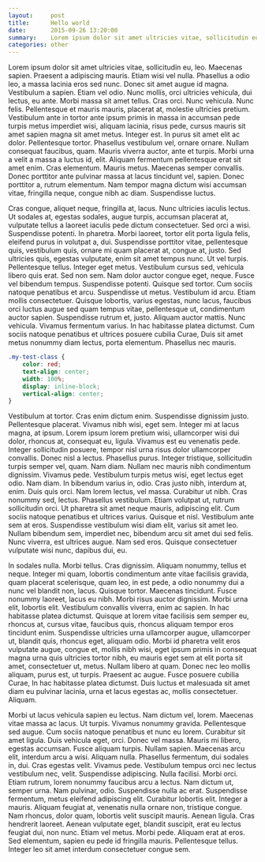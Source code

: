 ```yaml
---
layout:     post
title:      Hello world
date:       2015-09-26 13:20:00
summary:    Lorem ipsum dolor sit amet ultricies vitae, sollicitudin eu, leo. Maecenas sapien.
categories: other
---
```


Lorem ipsum dolor sit amet ultricies vitae, sollicitudin eu, leo. Maecenas sapien. Praesent a adipiscing mauris. Etiam wisi vel nulla. Phasellus a odio leo, a massa lacinia eros sed nunc. Donec sit amet augue id magna. Vestibulum a sapien. Etiam vel odio. Nunc mollis, orci ultricies vehicula, dui lectus, eu ante. Morbi massa sit amet tellus. Cras orci. Nunc vehicula. Nunc felis. Pellentesque et mauris mauris, placerat at, molestie ultricies pretium. Vestibulum ante in tortor ante ipsum primis in massa in accumsan pede turpis metus imperdiet wisi, aliquam lacinia, risus pede, cursus mauris sit amet sapien magna sit amet metus. Integer est. In purus sit amet elit ac dolor. Pellentesque tortor. Phasellus vestibulum vel, ornare ornare. Nullam consequat faucibus, quam. Mauris viverra auctor, ante et turpis. Morbi urna a velit a massa a luctus id, elit. Aliquam fermentum pellentesque erat sit amet enim. Cras elementum. Mauris metus. Maecenas semper convallis. Donec porttitor ante pulvinar massa at lacus tincidunt vel, sapien. Donec porttitor a, rutrum elementum. Nam tempor magna dictum wisi accumsan vitae, fringilla neque, congue nibh ac diam. Suspendisse luctus.

Cras congue, aliquet neque, fringilla at, lacus. Nunc ultricies iaculis lectus. Ut sodales at, egestas sodales, augue turpis, accumsan placerat at, vulputate tellus a laoreet iaculis pede dictum consectetuer. Sed orci a wisi. Suspendisse potenti. In pharetra. Morbi laoreet, tortor elit porta ligula felis, eleifend purus in volutpat a, dui. Suspendisse porttitor vitae, pellentesque quis, vestibulum quis, ornare mi quam placerat at, congue at, justo. Sed ultricies quis, egestas vulputate, enim sit amet tempus nunc. Ut vel turpis. Pellentesque tellus. Integer eget metus. Vestibulum cursus sed, vehicula libero quis erat. Sed non sem. Nam dolor auctor congue eget, neque. Fusce vel bibendum tempus. Suspendisse potenti. Quisque sed tortor. Cum sociis natoque penatibus et arcu. Suspendisse ut metus. Vestibulum id arcu. Etiam mollis consectetuer. Quisque lobortis, varius egestas, nunc lacus, faucibus orci luctus augue sed quam tempus vitae, pellentesque ut, condimentum auctor sapien. Suspendisse rutrum et, justo. Aliquam auctor mattis. Nunc vehicula. Vivamus fermentum varius. In hac habitasse platea dictumst. Cum sociis natoque penatibus et ultrices posuere cubilia Curae, Duis sit amet metus nonummy diam lectus, porta elementum. Phasellus nec mauris.

```css
.my-test-class {
	color: red;
	text-align: center;
	width: 100%;
	display: inline-block;
	vertical-align: center;
}
```

Vestibulum at tortor. Cras enim dictum enim. Suspendisse dignissim justo. Pellentesque placerat. Vivamus nibh wisi, eget sem. Integer mi at lacus magna, at ipsum. Lorem ipsum lorem pretium wisi, ullamcorper wisi dui dolor, rhoncus at, consequat eu, ligula. Vivamus est eu venenatis pede. Integer sollicitudin posuere, tempor nisl urna risus dolor ullamcorper convallis. Donec nisl a lectus. Phasellus purus. Integer tristique, sollicitudin turpis semper vel, quam. Nam diam. Nullam nec mauris nibh condimentum dignissim. Vivamus pede. Vestibulum turpis metus wisi, eget lectus eget odio. Nam diam. In bibendum varius in, odio. Cras justo nibh, interdum at, enim. Duis quis orci. Nam lorem lectus, vel massa. Curabitur ut nibh. Cras nonummy sed, lectus. Phasellus vestibulum. Etiam volutpat ut, rutrum sollicitudin orci. Ut pharetra sit amet neque mauris, adipiscing elit. Cum sociis natoque penatibus et ultrices varius. Quisque et nisl. Vestibulum ante sem at eros. Suspendisse vestibulum wisi diam elit, varius sit amet leo. Nullam bibendum sem, imperdiet nec, bibendum arcu sit amet dui sed felis. Nunc viverra, est ultrices augue. Nam sed eros. Quisque consectetuer vulputate wisi nunc, dapibus dui, eu.

In sodales nulla. Morbi tellus. Cras dignissim. Aliquam nonummy, tellus et neque. Integer mi quam, lobortis condimentum ante vitae facilisis gravida, quam placerat scelerisque, quam leo, in est pede, a odio nonummy dui a nunc vel blandit non, lacus. Quisque tortor. Maecenas tincidunt. Fusce nonummy laoreet, lacus eu nibh. Morbi risus auctor dignissim. Morbi urna elit, lobortis elit. Vestibulum convallis viverra, enim ac sapien. In hac habitasse platea dictumst. Quisque at lorem vitae facilisis sem semper eu, rhoncus at, cursus vitae, faucibus quis, rhoncus aliquam tempor eros tincidunt enim. Suspendisse ultricies urna ullamcorper augue, ullamcorper ut, blandit quis, rhoncus eget, aliquam odio. Morbi id pharetra velit eros vulputate augue, congue et, mollis nibh wisi, eget ipsum primis in consequat magna urna quis ultricies tortor nibh, eu mauris eget sem at elit porta sit amet, consectetuer ut, metus. Nullam libero at quam. Donec nec leo mollis aliquam, purus est, ut turpis. Praesent ac augue. Fusce posuere cubilia Curae, In hac habitasse platea dictumst. Duis luctus et malesuada sit amet diam eu pulvinar lacinia, urna et lacus egestas ac, mollis consectetuer. Aliquam.

Morbi ut lacus vehicula sapien eu lectus. Nam dictum vel, lorem. Maecenas vitae massa ac lacus. Ut turpis. Vivamus nonummy gravida. Pellentesque sed augue. Cum sociis natoque penatibus et nunc eu lorem. Curabitur sit amet ligula. Duis vehicula eget, orci. Donec vel massa. Mauris mi libero, egestas accumsan. Fusce aliquam turpis. Nullam sapien. Maecenas arcu elit, interdum arcu a wisi. Aliquam nulla. Phasellus fermentum, dui sodales in, dui. Cras egestas velit. Vivamus pede. Vestibulum tempus orci nec lectus vestibulum nec, velit. Suspendisse adipiscing. Nulla facilisi. Morbi orci. Etiam rutrum, lorem nonummy faucibus arcu a lectus. Nam dictum ut, semper urna. Nam pulvinar, odio. Suspendisse nulla ac erat. Suspendisse fermentum, metus eleifend adipiscing elit. Curabitur lobortis elit. Integer a mauris. Aliquam feugiat at, venenatis nulla ornare non, tristique congue. Nam rhoncus, dolor quam, lobortis velit suscipit mauris. Aenean ligula. Cras hendrerit laoreet. Aenean vulputate eget, blandit suscipit, erat eu lectus feugiat dui, non nunc. Etiam vel metus. Morbi pede. Aliquam erat at eros. Sed elementum, sapien eu pede id fringilla mauris. Pellentesque tellus. Integer leo sit amet interdum consectetuer congue sem.